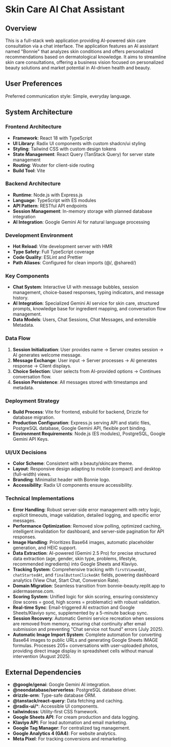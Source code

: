 # Skin Care AI Chat Assistant

## Overview
This is a full-stack web application providing AI-powered skin care consultation via a chat interface. The application features an AI assistant named "Bonnie" that analyzes skin conditions and offers personalized recommendations based on dermatological knowledge. It aims to streamline skin care consultations, offering a business vision focused on personalized beauty solutions and market potential in AI-driven health and beauty.

## User Preferences
Preferred communication style: Simple, everyday language.

## System Architecture
### Frontend Architecture
- **Framework**: React 18 with TypeScript
- **UI Library**: Radix UI components with custom shadcn/ui styling
- **Styling**: Tailwind CSS with custom design tokens
- **State Management**: React Query (TanStack Query) for server state management
- **Routing**: Wouter for client-side routing
- **Build Tool**: Vite

### Backend Architecture
- **Runtime**: Node.js with Express.js
- **Language**: TypeScript with ES modules
- **API Pattern**: RESTful API endpoints
- **Session Management**: In-memory storage with planned database integration
- **AI Integration**: Google Gemini AI for natural language processing

### Development Environment
- **Hot Reload**: Vite development server with HMR
- **Type Safety**: Full TypeScript coverage
- **Code Quality**: ESLint and Prettier
- **Path Aliases**: Configured for clean imports (@/, @shared/)

### Key Components
- **Chat System**: Interactive UI with message bubbles, session management, choice-based responses, typing indicators, and message history.
- **AI Integration**: Specialized Gemini AI service for skin care, structured prompts, knowledge base for ingredient mapping, and conversation flow management.
- **Data Models**: Users, Chat Sessions, Chat Messages, and extensible Metadata.

### Data Flow
1. **Session Initialization**: User provides name → Server creates session → AI generates welcome message.
2. **Message Exchange**: User input → Server processes → AI generates response → Client displays.
3. **Choice Selection**: User selects from AI-provided options → Continues conversation flow.
4. **Session Persistence**: All messages stored with timestamps and metadata.

### Deployment Strategy
- **Build Process**: Vite for frontend, esbuild for backend, Drizzle for database migration.
- **Production Configuration**: Express.js serving API and static files, PostgreSQL database, Google Gemini API, flexible port binding.
- **Environment Requirements**: Node.js (ES modules), PostgreSQL, Google Gemini API Keys.

### UI/UX Decisions
- **Color Scheme**: Consistent with a beauty/skincare theme.
- **Layout**: Responsive design adapting to mobile (compact) and desktop (full-width) views.
- **Branding**: Minimalist header with Bonnie logo.
- **Accessibility**: Radix UI components ensure accessibility.

### Technical Implementations
- **Error Handling**: Robust server-side error management with retry logic, explicit timeouts, image validation, detailed logging, and specific error messages.
- **Performance Optimization**: Removed slow polling, optimized caching, intelligent invalidation for dashboard, and server-side pagination for API responses.
- **Image Handling**: Prioritizes Base64 images, automatic placeholder generation, and HEIC support.
- **Data Extraction**: AI-powered (Gemini 2.5 Pro) for precise structured data extraction (age, gender, skin type, problems, lifestyle, recommended ingredients) into Google Sheets and Klaviyo.
- **Tracking System**: Comprehensive tracking with `firstViewedAt`, `chatStartedAt`, and `finalButtonClickedAt` fields, powering dashboard analytics (View Chat, Start Chat, Conversion Rate).
- **Domain Migration**: Seamless transition from bonnie-beauty.replit.app to aidermasense.com.
- **Scoring System**: Unified logic for skin scoring, ensuring consistency (low scores = good, high scores = problematic) with robust validation.
- **Real-time Sync**: Email-triggered AI extraction and Google Sheets/Klaviyo sync, supplemented by a 5-minute backup sync.
- **Session Recovery**: Automatic Gemini service recreation when sessions are removed from memory, ensuring chat continuity after email submission and preventing "Chat service not found" errors (July 2025).
- **Automatic Image Import System**: Complete automation for converting Base64 images to public URLs and generating Google Sheets IMAGE formulas. Processes 205+ conversations with user-uploaded photos, providing direct image display in spreadsheet cells without manual intervention (August 2025).

## External Dependencies
- **@google/genai**: Google Gemini AI integration.
- **@neondatabase/serverless**: PostgreSQL database driver.
- **drizzle-orm**: Type-safe database ORM.
- **@tanstack/react-query**: Data fetching and caching.
- **@radix-ui/***: Accessible UI components.
- **tailwindcss**: Utility-first CSS framework.
- **Google Sheets API**: For cream production and data logging.
- **Klaviyo API**: For lead automation and email marketing.
- **Google Tag Manager**: For centralized tag management.
- **Google Analytics 4 (GA4)**: For website analytics.
- **Meta Pixel**: For tracking conversions and remarketing.